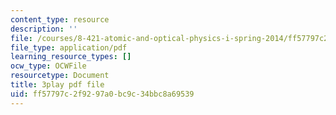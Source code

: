 ```yaml
---
content_type: resource
description: ''
file: /courses/8-421-atomic-and-optical-physics-i-spring-2014/ff57797c2f9297a0bc9c34bbc8a69539_Y7UsD2SNIIw.pdf
file_type: application/pdf
learning_resource_types: []
ocw_type: OCWFile
resourcetype: Document
title: 3play pdf file
uid: ff57797c-2f92-97a0-bc9c-34bbc8a69539
---
```

